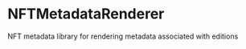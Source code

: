 # NFTMetadataRenderer





NFT metadata library for rendering metadata associated with editions





